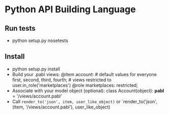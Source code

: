 Python API Building Language
===========================

Run tests
---------

* python setup.py nosetests

Install
-------

* python setup.py install
* Build your .pabl views:
    @item account:
        # default values for everyone
        first, second, third,
        fourth;
        # views restricted to user.in_role('marketplaces')
        @role marketplaces:
            restricted;
* Associate with your model object (optional):
    class Account(object):
        __pabl__ = '/views/account.pabl'
* Call `render_to('json', item, user_like_object)` or `render_to('json', (item, '/views/account.pabl'), user_like_object)
